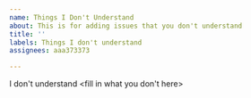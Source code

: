 ```yaml
---
name: Things I Don't Understand
about: This is for adding issues that you don't understand
title: ''
labels: Things I don't understand
assignees: aaa373373

---
```


I don't understand <fill in what you don't here>
